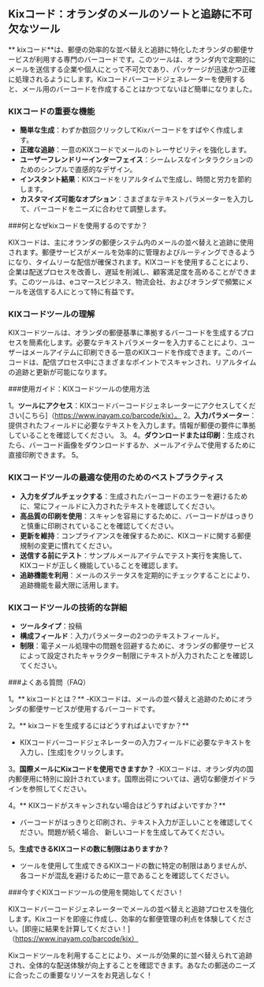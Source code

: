## Kixコード：オランダのメールのソートと追跡に不可欠なツール

** kixコード**は、郵便の効率的な並べ替えと追跡に特化したオランダの郵便サービスが利用する専門のバーコードです。このツールは、オランダ内で定期的にメールを送信する企業や個人にとって不可欠であり、パッケージが迅速かつ正確に処理されるようにします。Kixコードバーコードジェネレーターを使用すると、メール用のバーコードを作成することはかつてないほど簡単になりました。

### KIXコードの重要な機能

-  **簡単な生成**：わずか数回クリックしてKixバーコードをすばやく作成します。
-  **正確な追跡**：一意のKIXコードでメールのトレーサビリティを強化します。
-  **ユーザーフレンドリーインターフェイス**：シームレスなインタラクションのためのシンプルで直感的なデザイン。
-  **インスタント結果**：KIXコードをリアルタイムで生成し、時間と労力を節約します。
-  **カスタマイズ可能なオプション**：さまざまなテキストパラメーターを入力して、バーコードをニーズに合わせて調整します。

###何となぜkixコードを使用するのですか？

KIXコードは、主にオランダの郵便システム内のメールの並べ替えと追跡に使用されます。郵便サービスがメールを効率的に管理およびルーティングできるようになり、タイムリーな配信が確保されます。KIXコードを使用することにより、企業は配送プロセスを改善し、遅延を削減し、顧客満足度を高めることができます。このツールは、eコマースビジネス、物流会社、およびオランダで頻繁にメールを送信する人にとって特に有益です。

### KIXコードツールの理解

KIXコードツールは、オランダの郵便基準に準拠するバーコードを生成するプロセスを簡素化します。必要なテキストパラメーターを入力することにより、ユーザーはメールアイテムに印刷できる一意のKIXコードを作成できます。このバーコードは、配信プロセス中にさまざまなポイントでスキャンされ、リアルタイムの追跡と更新が可能になります。

###使用ガイド：KIXコードツールの使用方法

1。**ツールにアクセス**：KIXコードバーコードジェネレーターにアクセスしてください[こちら]（https://www.inayam.co/barcode/kix）。
2。**入力パラメーター**：提供されたフィールドに必要なテキストを入力します。情報が郵便の要件に準拠していることを確認してください。
3。
4。**ダウンロードまたは印刷**：生成されたら、バーコード画像をダウンロードするか、メールアイテムで使用するために直接印刷できます。
5。

### KIXコードツールの最適な使用のためのベストプラクティス

-  **入力をダブルチェックする**：生成されたバーコードのエラーを避けるために、常にフィールドに入力されたテキストを確認してください。
-  **高品質の印刷を使用**：スキャンを容易にするために、バーコードがはっきりと慎重に印刷されていることを確認してください。
-  **更新を維持**：コンプライアンスを確保するために、KIXコードに関する郵便規制の変更に慣れてください。
-  **送信する前にテスト**：サンプルメールアイテムでテスト実行を実施して、KIXコードが正しく機能していることを確認します。
-  **追跡機能を利用**：メールのステータスを定期的にチェックすることにより、追跡機能を最大限に活用します。

### KIXコードツールの技術的な詳細

-  **ツールタイプ**：投稿
-  **構成フィールド**：入力パラメーターの2つのテキストフィールド。
-  **制限**：電子メール処理中の問題を回避するために、オランダの郵便サービスによって設定されたキャラクター制限にテキストが入力されたことを確認してください。

###よくある質問（FAQ）

1。** kixコードとは？**
-KIXコードは、メールの並べ替えと追跡のためにオランダの郵便サービスが使用するバーコードです。

2。** kixコードを生成するにはどうすればよいですか？**
-  KIXコードバーコードジェネレーターの入力フィールドに必要なテキストを入力し、[生成]をクリックします。

3。**国際メールにKixコードを使用できますか？**
-KIXコードは、オランダ内の国内郵便用に特別に設計されています。国際出荷については、適切な郵便ガイドラインを参照してください。

4。** KIXコードがスキャンされない場合はどうすればよいですか？**
- バーコードがはっきりと印刷され、テキスト入力が正しいことを確認してください。問題が続く場合、 新しいコードを生成してみてください。

5。**生成できるKIXコードの数に制限はありますか？**
- ツールを使用して生成できるKIXコードの数に特定の制限はありませんが、各コードが混乱を避けるために一意であることを確認してください。

###今すぐKIXコードツールの使用を開始してください！

KIXコードバーコードジェネレーターでメールの並べ替えと追跡プロセスを強化します。Kixコードを即座に作成し、効率的な郵便管理の利点を体験してください。[即座に結果を計算してください！]（https://www.inayam.co/barcode/kix）

Kixコードツールを利用することにより、メールが効果的に並べ替えられて追跡され、全体的な配送体験が向上することを確認できます。あなたの郵送のニーズに合ったこの重要なリソースをお見逃しなく！